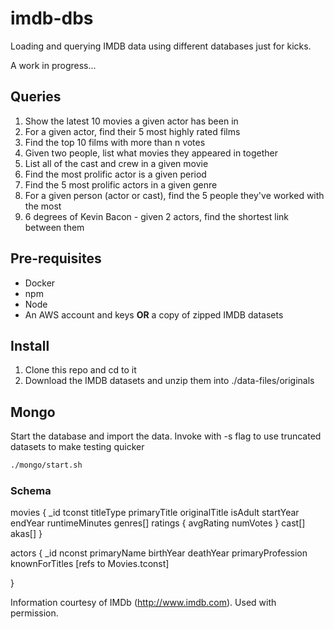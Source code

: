 # imdb-dbs

Loading and querying IMDB data using different databases just for kicks.

A work in progress...


## Queries

1. Show the latest 10 movies a given actor has been in
1. For a given actor, find their 5 most highly rated films
1. Find the top 10 films with more than n votes
1. Given two people, list what movies they appeared in together
1. List all of the cast and crew in a given movie
1. Find the most prolific actor is a given period
1. Find the 5 most prolific actors in a given genre 
1. For a given person (actor or cast), find the 5 people they've worked with the most
1. 6 degrees of Kevin Bacon - given 2 actors, find the shortest link between them


## Pre-requisites
* Docker
* npm
* Node
* An AWS account and keys **OR** a copy of zipped IMDB datasets


## Install
1. Clone this repo and cd to it
1. Download the IMDB datasets and unzip them into ./data-files/originals


## Mongo

Start the database and import the data. Invoke with -s flag to use truncated datasets to make testing quicker

```bash
./mongo/start.sh
```

### Schema

movies {
  _id
  tconst
  titleType
  primaryTitle
  originalTitle
  isAdult
  startYear
  endYear
  runtimeMinutes
  genres[]
  ratings {
    avgRating
    numVotes
  }
  cast[]
  akas[]
}


actors {
  _id
  nconst
  primaryName
  birthYear
  deathYear
  primaryProfession
  knownForTitles [refs to Movies.tconst]
  
}


Information courtesy of
IMDb
(http://www.imdb.com).
Used with permission.